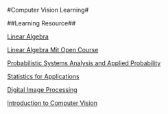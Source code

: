 #Computer Vision Learning#

##Learning Resource##

[Linear Algebra](https://www.coursera.org/learn/linear-algebra-machine-learning)

[Linear Algebra Mit Open Course](https://ocw.mit.edu/courses/mathematics/18-06-linear-algebra-spring-2010/video-lectures/)

[Probabilistic Systems Analysis and Applied Probability](https://ocw.mit.edu/courses/electrical-engineering-and-computer-science/6-041-probabilistic-systems-analysis-and-applied-probability-fall-2010/)

[Statistics for Applications](https://ocw.mit.edu/courses/mathematics/18-650-statistics-for-applications-fall-2016/index.htm)

[Digital Image Processing](https://www.youtube.com/playlist?list=PL3ZrjaBngMS15UhKHUnNqW5wLBA4vlQeB)

[Introduction to Computer Vision](https://www.udacity.com/course/introduction-to-computer-vision--ud810)


